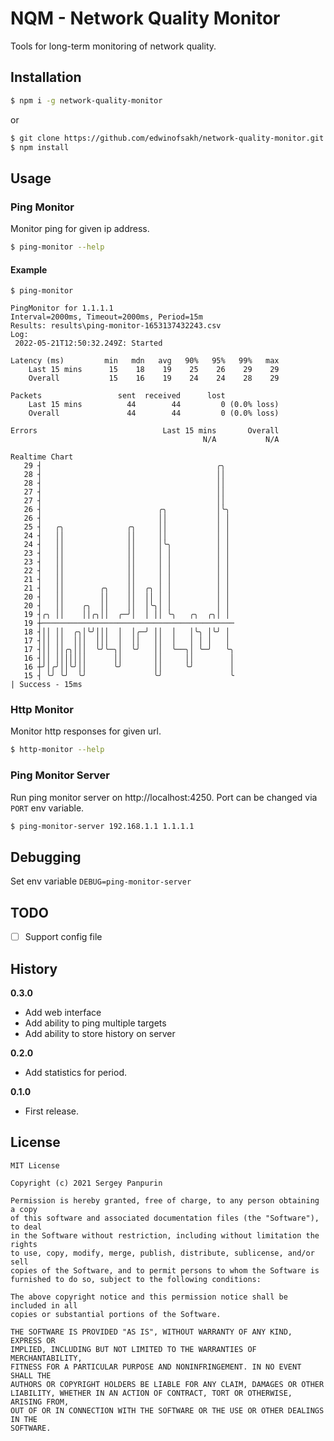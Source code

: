 # NQM - Network Quality Monitor

Tools for long-term monitoring of network quality.

## Installation

```bash
$ npm i -g network-quality-monitor
```

or

```bash
$ git clone https://github.com/edwinofsakh/network-quality-monitor.git
$ npm install
```

## Usage

### Ping Monitor

Monitor ping for given ip address.

```bash
$ ping-monitor --help
```

#### Example

```text
$ ping-monitor

PingMonitor for 1.1.1.1
Interval=2000ms, Timeout=2000ms, Period=15m
Results: results\ping-monitor-1653137432243.csv
Log:
 2022-05-21T12:50:32.249Z: Started

Latency (ms)         min   mdn   avg   90%   95%   99%   max
    Last 15 mins      15    18    19    25    26    29    29
    Overall           15    16    19    24    24    28    29

Packets                 sent  received      lost
    Last 15 mins          44        44         0 (0.0% loss)
    Overall               44        44         0 (0.0% loss)

Errors                            Last 15 mins       Overall
                                           N/A           N/A

Realtime Chart
   29 ┤                                       ╭╮
   28 ┤                                       ││
   28 ┤                                       ││
   27 ┤                                       ││
   27 ┤                                       ││
   26 ┤                          ╭╮           │╰╮
   26 ┤                          ││           │ │
   25 ┤   ╭╮              ╭╮     ││           │ │
   24 ┤   ││              ││     ││           │ │
   24 ┤   ││              ││     │╰╮          │ │
   23 ┤   ││              ││     │ │          │ │
   23 ┤   ││              ││     │ │          │ │
   22 ┤   ││              ││     │ │          │ │
   21 ┤   ││              ││     │ │          │ │
   21 ┤   ││        ╭╮    ││  ╭╮ │ │          │ │
   20 ┤   ││        ││    ││  ││ │ │          │ │
   20 ┤   ││    ╭╮  ││    ││  │╰╮│ │          │ │
   19 ┤╭╮ ││    ││╭╮││  ╭─╯│  │ ││ ╰╮   ╭╮  ╭╮│ │
   19 ┼───────────────────────────────────────────
   18 ┤││ ││  ╭╮│╰╯│││  │  │╭─╯ ││  │   │╰╮ │╰╯ │
   17 ┤││ ││  │││  │││  │  ││   ││  │   │ │ │   │
   17 ┤││ ││╭╮│││  ╰╯╰─╮│  ╰╯   ││  ╰──╮│ ╰─╯   ╰╮
   16 ┤││ │││││││      ││       ││     ││        │
   16 ┼╯│╭╯││╰╯││      ╰╯       ││     ╰╯        │
   15 ┤ ╰╯ ╰╯  ╰╯               ╰╯               ╰
| Success - 15ms
```

### Http Monitor

Monitor http responses for given url.

```bash
$ http-monitor --help
```

### Ping Monitor Server

Run ping monitor server on http://localhost:4250.
Port can be changed via `PORT` env variable.

```bash
$ ping-monitor-server 192.168.1.1 1.1.1.1
```

## Debugging

Set env variable `DEBUG=ping-monitor-server`

## TODO

- [ ] Support config file

## History

**0.3.0**

- Add web interface
- Add ability to ping multiple targets
- Add ability to store history on server

**0.2.0**

- Add statistics for period.

**0.1.0**

- First release.

## License

```
MIT License

Copyright (c) 2021 Sergey Panpurin

Permission is hereby granted, free of charge, to any person obtaining a copy
of this software and associated documentation files (the "Software"), to deal
in the Software without restriction, including without limitation the rights
to use, copy, modify, merge, publish, distribute, sublicense, and/or sell
copies of the Software, and to permit persons to whom the Software is
furnished to do so, subject to the following conditions:

The above copyright notice and this permission notice shall be included in all
copies or substantial portions of the Software.

THE SOFTWARE IS PROVIDED "AS IS", WITHOUT WARRANTY OF ANY KIND, EXPRESS OR
IMPLIED, INCLUDING BUT NOT LIMITED TO THE WARRANTIES OF MERCHANTABILITY,
FITNESS FOR A PARTICULAR PURPOSE AND NONINFRINGEMENT. IN NO EVENT SHALL THE
AUTHORS OR COPYRIGHT HOLDERS BE LIABLE FOR ANY CLAIM, DAMAGES OR OTHER
LIABILITY, WHETHER IN AN ACTION OF CONTRACT, TORT OR OTHERWISE, ARISING FROM,
OUT OF OR IN CONNECTION WITH THE SOFTWARE OR THE USE OR OTHER DEALINGS IN THE
SOFTWARE.
```
